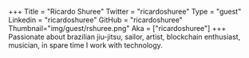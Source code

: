 +++
Title = "Ricardo Shuree"
Twitter = "ricardoshuree"
Type = "guest"
Linkedin = "ricardoshuree"
GitHub = "ricardoshuree"
Thumbnail="img/guest/rshuree.png"
Aka = ["ricardoshuree"]
+++
Passionate about brazilian jiu-jitsu, sailor, artist, blockchain enthusiast, musician, in spare time I work with technology.